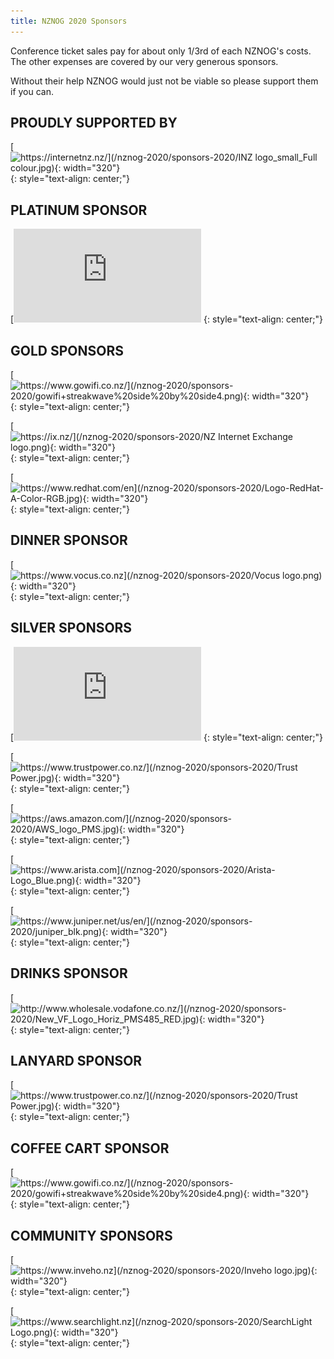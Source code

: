 ```yaml
---
title: NZNOG 2020 Sponsors
---
```

Conference ticket sales pay for about only 1/3rd of each NZNOG's costs. The other expenses are covered by our very generous sponsors.

Without their help NZNOG would just not be viable so please support them if you can.

## PROUDLY SUPPORTED BY
[![https://internetnz.nz/](/nznog-2020/sponsors-2020/INZ logo_small_Full colour.jpg){: width="320"}](https://internetnz.nz/)
{: style="text-align: center;"}

## PLATINUM SPONSOR
[![https://www.cisco.com/c/en_au/index.html](/nznog-2020/sponsors-2020/Cisco_Logo_no_TM_Cisco_Blue-RGB.jpg){: width="320"}](https://www.cisco.com/c/en_au/index.html)
{: style="text-align: center;"}

## GOLD SPONSORS
[![https://www.gowifi.co.nz/](/nznog-2020/sponsors-2020/gowifi+streakwave%20side%20by%20side4.png){: width="320"}](https://www.gowifi.co.nz/)
{: style="text-align: center;"}

[![https://ix.nz/](/nznog-2020/sponsors-2020/NZ Internet Exchange logo.png){: width="320"}](https://ix.nz/)
{: style="text-align: center;"}

[![https://www.redhat.com/en](/nznog-2020/sponsors-2020/Logo-RedHat-A-Color-RGB.jpg){: width="320"}](https://www.redhat.com/en)
{: style="text-align: center;"}

## DINNER SPONSOR
[![https://www.vocus.co.nz](/nznog-2020/sponsors-2020/Vocus logo.png){: width="320"}](https://www.vocus.co.nz)
{: style="text-align: center;"}

## SILVER SPONSORS
[![http://www.2talk.co.nz/index.html](/nznog-2020/sponsors-2020/2talk_logo_17.png){: width="320"}](http://www.2talk.co.nz/index.html)
{: style="text-align: center;"}

[![https://www.trustpower.co.nz/](/nznog-2020/sponsors-2020/Trust Power.jpg){: width="320"}](https://www.trustpower.co.nz/)
{: style="text-align: center;"}

[![https://aws.amazon.com/](/nznog-2020/sponsors-2020/AWS_logo_PMS.jpg){: width="320"}](https://aws.amazon.com/)
{: style="text-align: center;"}

[![https://www.arista.com](/nznog-2020/sponsors-2020/Arista-Logo_Blue.png){: width="320"}](https://www.arista.com/)
{: style="text-align: center;"}

[![https://www.juniper.net/us/en/](/nznog-2020/sponsors-2020/juniper_blk.png){: width="320"}](https://www.juniper.net/us/en/)
{: style="text-align: center;"}

## DRINKS SPONSOR
[![http://www.wholesale.vodafone.co.nz/](/nznog-2020/sponsors-2020/New_VF_Logo_Horiz_PMS485_RED.jpg){: width="320"}](http://www.wholesale.vodafone.co.nz/)
{: style="text-align: center;"}

## LANYARD SPONSOR
[![https://www.trustpower.co.nz/](/nznog-2020/sponsors-2020/Trust Power.jpg){: width="320"}](https://www.trustpower.co.nz/)
{: style="text-align: center;"}

## COFFEE CART SPONSOR
[![https://www.gowifi.co.nz/](/nznog-2020/sponsors-2020/gowifi+streakwave%20side%20by%20side4.png){: width="320"}](https://www.gowifi.co.nz/)
{: style="text-align: center;"}

## COMMUNITY SPONSORS
[![https://www.inveho.nz](/nznog-2020/sponsors-2020/Inveho logo.jpg){: width="320"}](https://www.inveho.nz/)
{: style="text-align: center;"}

[![https://www.searchlight.nz](/nznog-2020/sponsors-2020/SearchLight Logo.png){: width="320"}](https://www.searchlight.nz/)
{: style="text-align: center;"}
